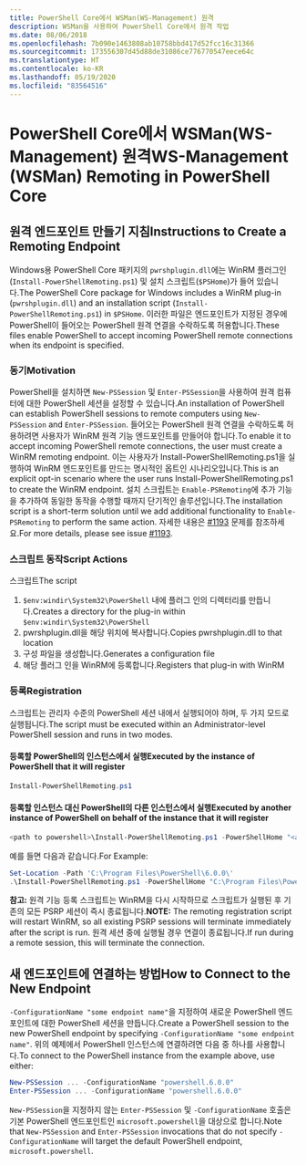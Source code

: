 ```yaml
---
title: PowerShell Core에서 WSMan(WS-Management) 원격
description: WSMan을 사용하여 PowerShell Core에서 원격 작업
ms.date: 08/06/2018
ms.openlocfilehash: 7b090e1463808ab10758bbd417d52fcc16c31366
ms.sourcegitcommit: 173556307d45d88de31086ce776770547eece64c
ms.translationtype: HT
ms.contentlocale: ko-KR
ms.lasthandoff: 05/19/2020
ms.locfileid: "83564516"
---
```

# <a name="ws-management-wsman-remoting-in-powershell-core"></a><span data-ttu-id="404b1-103">PowerShell Core에서 WSMan(WS-Management) 원격</span><span class="sxs-lookup"><span data-stu-id="404b1-103">WS-Management (WSMan) Remoting in PowerShell Core</span></span>

## <a name="instructions-to-create-a-remoting-endpoint"></a><span data-ttu-id="404b1-104">원격 엔드포인트 만들기 지침</span><span class="sxs-lookup"><span data-stu-id="404b1-104">Instructions to Create a Remoting Endpoint</span></span>

<span data-ttu-id="404b1-105">Windows용 PowerShell Core 패키지의 `pwrshplugin.dll`에는 WinRM 플러그인(`Install-PowerShellRemoting.ps1`) 및 설치 스크립트(`$PSHome`)가 들어 있습니다.</span><span class="sxs-lookup"><span data-stu-id="404b1-105">The PowerShell Core package for Windows includes a WinRM plug-in (`pwrshplugin.dll`) and an installation script (`Install-PowerShellRemoting.ps1`) in `$PSHome`.</span></span>
<span data-ttu-id="404b1-106">이러한 파일은 엔드포인트가 지정된 경우에 PowerShell이 들어오는 PowerShell 원격 연결을 수락하도록 허용합니다.</span><span class="sxs-lookup"><span data-stu-id="404b1-106">These files enable PowerShell to accept incoming PowerShell remote connections when its endpoint is specified.</span></span>

### <a name="motivation"></a><span data-ttu-id="404b1-107">동기</span><span class="sxs-lookup"><span data-stu-id="404b1-107">Motivation</span></span>

<span data-ttu-id="404b1-108">PowerShell을 설치하면 `New-PSSession` 및 `Enter-PSSession`을 사용하여 원격 컴퓨터에 대한 PowerShell 세션을 설정할 수 있습니다.</span><span class="sxs-lookup"><span data-stu-id="404b1-108">An installation of PowerShell can establish PowerShell sessions to remote computers using `New-PSSession` and `Enter-PSSession`.</span></span>
<span data-ttu-id="404b1-109">들어오는 PowerShell 원격 연결을 수락하도록 허용하려면 사용자가 WinRM 원격 기능 엔드포인트를 만들어야 합니다.</span><span class="sxs-lookup"><span data-stu-id="404b1-109">To enable it to accept incoming PowerShell remote connections, the user must create a WinRM remoting endpoint.</span></span>
<span data-ttu-id="404b1-110">이는 사용자가 Install-PowerShellRemoting.ps1을 실행하여 WinRM 엔드포인트를 만드는 명시적인 옵트인 시나리오입니다.</span><span class="sxs-lookup"><span data-stu-id="404b1-110">This is an explicit opt-in scenario where the user runs Install-PowerShellRemoting.ps1 to create the WinRM endpoint.</span></span>
<span data-ttu-id="404b1-111">설치 스크립트는 `Enable-PSRemoting`에 추가 기능을 추가하여 동일한 동작을 수행할 때까지 단기적인 솔루션입니다.</span><span class="sxs-lookup"><span data-stu-id="404b1-111">The installation script is a short-term solution until we add additional functionality to `Enable-PSRemoting` to perform the same action.</span></span>
<span data-ttu-id="404b1-112">자세한 내용은 [#1193](https://github.com/PowerShell/PowerShell/issues/1193) 문제를 참조하세요.</span><span class="sxs-lookup"><span data-stu-id="404b1-112">For more details, please see issue [#1193](https://github.com/PowerShell/PowerShell/issues/1193).</span></span>

### <a name="script-actions"></a><span data-ttu-id="404b1-113">스크립트 동작</span><span class="sxs-lookup"><span data-stu-id="404b1-113">Script Actions</span></span>

<span data-ttu-id="404b1-114">스크립트</span><span class="sxs-lookup"><span data-stu-id="404b1-114">The script</span></span>

1. <span data-ttu-id="404b1-115">`$env:windir\System32\PowerShell` 내에 플러그 인의 디렉터리를 만듭니다.</span><span class="sxs-lookup"><span data-stu-id="404b1-115">Creates a directory for the plug-in within `$env:windir\System32\PowerShell`</span></span>
1. <span data-ttu-id="404b1-116">pwrshplugin.dll을 해당 위치에 복사합니다.</span><span class="sxs-lookup"><span data-stu-id="404b1-116">Copies pwrshplugin.dll to that location</span></span>
1. <span data-ttu-id="404b1-117">구성 파일을 생성합니다.</span><span class="sxs-lookup"><span data-stu-id="404b1-117">Generates a configuration file</span></span>
1. <span data-ttu-id="404b1-118">해당 플러그 인을 WinRM에 등록합니다.</span><span class="sxs-lookup"><span data-stu-id="404b1-118">Registers that plug-in with WinRM</span></span>

### <a name="registration"></a><span data-ttu-id="404b1-119">등록</span><span class="sxs-lookup"><span data-stu-id="404b1-119">Registration</span></span>

<span data-ttu-id="404b1-120">스크립트는 관리자 수준의 PowerShell 세션 내에서 실행되어야 하며, 두 가지 모드로 실행됩니다.</span><span class="sxs-lookup"><span data-stu-id="404b1-120">The script must be executed within an Administrator-level PowerShell session and runs in two modes.</span></span>

#### <a name="executed-by-the-instance-of-powershell-that-it-will-register"></a><span data-ttu-id="404b1-121">등록할 PowerShell의 인스턴스에서 실행</span><span class="sxs-lookup"><span data-stu-id="404b1-121">Executed by the instance of PowerShell that it will register</span></span>

```powershell
Install-PowerShellRemoting.ps1
```

#### <a name="executed-by-another-instance-of-powershell-on-behalf-of-the-instance-that-it-will-register"></a><span data-ttu-id="404b1-122">등록할 인스턴스 대신 PowerShell의 다른 인스턴스에서 실행</span><span class="sxs-lookup"><span data-stu-id="404b1-122">Executed by another instance of PowerShell on behalf of the instance that it will register</span></span>

```powershell
<path to powershell>\Install-PowerShellRemoting.ps1 -PowerShellHome "<absolute path to the instance's $PSHOME>"
```

<span data-ttu-id="404b1-123">예를 들면 다음과 같습니다.</span><span class="sxs-lookup"><span data-stu-id="404b1-123">For Example:</span></span>

```powershell
Set-Location -Path 'C:\Program Files\PowerShell\6.0.0\'
.\Install-PowerShellRemoting.ps1 -PowerShellHome "C:\Program Files\PowerShell\6.0.0\"
```

<span data-ttu-id="404b1-124">**참고:** 원격 기능 등록 스크립트는 WinRM을 다시 시작하므로 스크립트가 실행된 후 기존의 모든 PSRP 세션이 즉시 종료됩니다.</span><span class="sxs-lookup"><span data-stu-id="404b1-124">**NOTE:** The remoting registration script will restart WinRM, so all existing PSRP sessions will terminate immediately after the script is run.</span></span> <span data-ttu-id="404b1-125">원격 세션 중에 실행될 경우 연결이 종료됩니다.</span><span class="sxs-lookup"><span data-stu-id="404b1-125">If run during a remote session, this will terminate the connection.</span></span>

## <a name="how-to-connect-to-the-new-endpoint"></a><span data-ttu-id="404b1-126">새 엔드포인트에 연결하는 방법</span><span class="sxs-lookup"><span data-stu-id="404b1-126">How to Connect to the New Endpoint</span></span>

<span data-ttu-id="404b1-127">`-ConfigurationName "some endpoint name"`을 지정하여 새로운 PowerShell 엔드포인트에 대한 PowerShell 세션을 만듭니다.</span><span class="sxs-lookup"><span data-stu-id="404b1-127">Create a PowerShell session to the new PowerShell endpoint by specifying `-ConfigurationName "some endpoint name"`.</span></span> <span data-ttu-id="404b1-128">위의 예제에서 PowerShell 인스턴스에 연결하려면 다음 중 하나를 사용합니다.</span><span class="sxs-lookup"><span data-stu-id="404b1-128">To connect to the PowerShell instance from the example above, use either:</span></span>

```powershell
New-PSSession ... -ConfigurationName "powershell.6.0.0"
Enter-PSSession ... -ConfigurationName "powershell.6.0.0"
```

<span data-ttu-id="404b1-129">`New-PSSession`을 지정하지 않는 `Enter-PSSession` 및 `-ConfigurationName` 호출은 기본 PowerShell 엔드포인트인 `microsoft.powershell`을 대상으로 합니다.</span><span class="sxs-lookup"><span data-stu-id="404b1-129">Note that `New-PSSession` and `Enter-PSSession` invocations that do not specify `-ConfigurationName` will target the default PowerShell endpoint, `microsoft.powershell`.</span></span>
